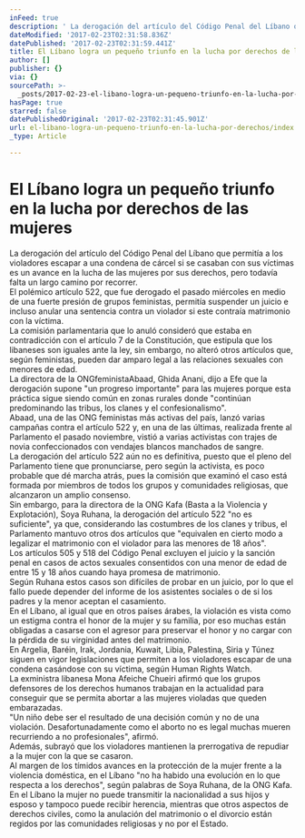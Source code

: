 ```yaml
---
inFeed: true
description: ' La derogación del artículo del Código Penal del Líbano que permitía a los violadores escapar a una condena de cárcel si se casaban con sus víctimas es un avance en la lucha de las mujeres por sus derechos, pero todavía falta un largo camino por recorrer.  El polémico artículo 522, que fue derogado el pasado miércoles en medio de una fuerte presión de grupos feministas, permitía suspender un juicio e incluso anular una sentencia contra un violador si este contraía matrimonio con la víctima.  La comisión parlamentaria que lo anuló consideró que estaba en contradicción con el artículo 7 de la Constitución, que estipula que los libaneses son iguales ante la ley, sin embargo, no alteró otros artículos que, según feministas, pueden dar amparo legal a las relaciones sexuales con menores de edad.  La directora de la ONGfeministaAbaad, Ghida Anani, dijo a Efe que la derogación supone "un progreso importante" para las mujeres porque esta práctica sigue siendo común en zonas rurales donde "continúan predominando las tribus, los clanes y el confesionalismo".  Abaad, una de las ONG feministas más activas del país, lanzó varias campañas contra el artículo 522 y, en una de las últimas, realizada frente al Parlamento el pasado noviembre, vistió a varias activistas con trajes de novia confeccionados con vendajes blancos manchados de sangre.  La derogación del artículo 522 aún no es definitiva, puesto que el pleno del Parlamento tiene que pronunciarse, pero según la activista, es poco probable que dé marcha atrás, pues la comisión que examinó el caso está formada por miembros de todos los grupos y comunidades religiosas, que alcanzaron un amplio consenso.  Sin embargo, para la directora de la ONG Kafa (Basta a la Violencia y Explotación), Soya Ruhana, la derogación del artículo 522 "no es suficiente", ya que, considerando las costumbres de los clanes y tribus, el Parlamento mantuvo otros dos artículos que "equivalen en cierto modo a legalizar el matrimonio con el violador para las menores de 18 años".  Los artículos 505 y 518 del Código Penal excluyen el juicio y la sanción penal en casos de actos sexuales consentidos con una menor de edad de entre 15 y 18 años cuando haya promesa de matrimonio.  Según Ruhana estos casos son difíciles de probar en un juicio, por lo que el fallo puede depender del informe de los asistentes sociales o de si los padres y la menor aceptan el casamiento.  En el Líbano, al igual que en otros países árabes, la violación es vista como un estigma contra el honor de la mujer y su familia, por eso muchas están obligadas a casarse con el agresor para preservar el honor y no cargar con la pérdida de su virginidad antes del matrimonio.  En Argelia, Baréin, Irak, Jordania, Kuwait, Libia, Palestina, Siria y Túnez siguen en vigor legislaciones que permiten a los violadores escapar de una condena casándose con su víctima, según Human Rights Watch.  La exministra libanesa Mona Afeiche Chueiri afirmó que los grupos defensores de los derechos humanos trabajan en la actualidad para conseguir que se permita abortar a las mujeres violadas que queden embarazadas.  "Un niño debe ser el resultado de una decisión común y no de una violación. Desafortunadamente como el aborto no es legal muchas mueren recurriendo a no profesionales", afirmó.  Además, subrayó que los violadores mantienen la prerrogativa de repudiar a la mujer con la que se casaron.  Al margen de los tímidos avances en la protección de la mujer frente a la violencia doméstica, en el Líbano "no ha habido una evolución en lo que respecta a los derechos", según palabras de Soya Ruhana, de la ONG Kafa.  En el Líbano la mujer no puede transmitir la nacionalidad a sus hijos y esposo y tampoco puede recibir herencia, mientras que otros aspectos de derechos civiles, como la anulación del matrimonio o el divorcio están regidos por las comunidades religiosas y no por el Estado.'
dateModified: '2017-02-23T02:31:58.836Z'
datePublished: '2017-02-23T02:31:59.441Z'
title: El Líbano logra un pequeño triunfo en la lucha por derechos de las mujeres
author: []
publisher: {}
via: {}
sourcePath: >-
  _posts/2017-02-23-el-libano-logra-un-pequeno-triunfo-en-la-lucha-por-derechos.md
hasPage: true
starred: false
datePublishedOriginal: '2017-02-23T02:31:45.901Z'
url: el-libano-logra-un-pequeno-triunfo-en-la-lucha-por-derechos/index.html
_type: Article

---
```

# El Líbano logra un pequeño triunfo en la lucha por derechos de las mujeres

La derogación del artículo del Código Penal del Líbano que permitía a los violadores escapar a una condena de cárcel si se casaban con sus víctimas es un avance en la lucha de las mujeres por sus derechos, pero todavía falta un largo camino por recorrer.  
El polémico artículo 522, que fue derogado el pasado miércoles en medio de una fuerte presión de grupos feministas, permitía suspender un juicio e incluso anular una sentencia contra un violador si este contraía matrimonio con la víctima.  
La comisión parlamentaria que lo anuló consideró que estaba en contradicción con el artículo 7 de la Constitución, que estipula que los libaneses son iguales ante la ley, sin embargo, no alteró otros artículos que, según feministas, pueden dar amparo legal a las relaciones sexuales con menores de edad.  
La directora de la ONGfeministaAbaad, Ghida Anani, dijo a Efe que la derogación supone "un progreso importante" para las mujeres porque esta práctica sigue siendo común en zonas rurales donde "continúan predominando las tribus, los clanes y el confesionalismo".  
Abaad, una de las ONG feministas más activas del país, lanzó varias campañas contra el artículo 522 y, en una de las últimas, realizada frente al Parlamento el pasado noviembre, vistió a varias activistas con trajes de novia confeccionados con vendajes blancos manchados de sangre.  
La derogación del artículo 522 aún no es definitiva, puesto que el pleno del Parlamento tiene que pronunciarse, pero según la activista, es poco probable que dé marcha atrás, pues la comisión que examinó el caso está formada por miembros de todos los grupos y comunidades religiosas, que alcanzaron un amplio consenso.  
Sin embargo, para la directora de la ONG Kafa (Basta a la Violencia y Explotación), Soya Ruhana, la derogación del artículo 522 "no es suficiente", ya que, considerando las costumbres de los clanes y tribus, el Parlamento mantuvo otros dos artículos que "equivalen en cierto modo a legalizar el matrimonio con el violador para las menores de 18 años".  
Los artículos 505 y 518 del Código Penal excluyen el juicio y la sanción penal en casos de actos sexuales consentidos con una menor de edad de entre 15 y 18 años cuando haya promesa de matrimonio.  
Según Ruhana estos casos son difíciles de probar en un juicio, por lo que el fallo puede depender del informe de los asistentes sociales o de si los padres y la menor aceptan el casamiento.  
En el Líbano, al igual que en otros países árabes, la violación es vista como un estigma contra el honor de la mujer y su familia, por eso muchas están obligadas a casarse con el agresor para preservar el honor y no cargar con la pérdida de su virginidad antes del matrimonio.  
En Argelia, Baréin, Irak, Jordania, Kuwait, Libia, Palestina, Siria y Túnez siguen en vigor legislaciones que permiten a los violadores escapar de una condena casándose con su víctima, según Human Rights Watch.  
La exministra libanesa Mona Afeiche Chueiri afirmó que los grupos defensores de los derechos humanos trabajan en la actualidad para conseguir que se permita abortar a las mujeres violadas que queden embarazadas.  
"Un niño debe ser el resultado de una decisión común y no de una violación. Desafortunadamente como el aborto no es legal muchas mueren recurriendo a no profesionales", afirmó.  
Además, subrayó que los violadores mantienen la prerrogativa de repudiar a la mujer con la que se casaron.  
Al margen de los tímidos avances en la protección de la mujer frente a la violencia doméstica, en el Líbano "no ha habido una evolución en lo que respecta a los derechos", según palabras de Soya Ruhana, de la ONG Kafa.  
En el Líbano la mujer no puede transmitir la nacionalidad a sus hijos y esposo y tampoco puede recibir herencia, mientras que otros aspectos de derechos civiles, como la anulación del matrimonio o el divorcio están regidos por las comunidades religiosas y no por el Estado.
